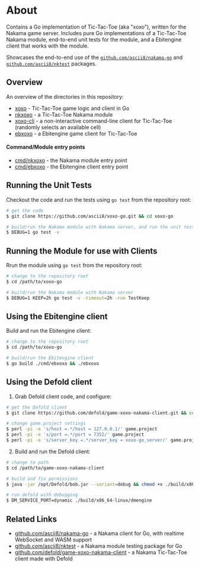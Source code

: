 # About

Contains a Go implementation of Tic-Tac-Toe (aka "xoxo"), written for the
Nakama game server. Includes pure Go implementations of a Tic-Tac-Toe Nakama
module, end-to-end unit tests for the module, and a Ebitengine client that
works with the module.

Showcases the end-to-end use of the
[`github.com/ascii8/nakama-go`](https://github.com/ascii8/nakama-go) and
[`github.com/ascii8/nktest`](https://github.com/ascii8/nktest) packages.

## Overview

An overview of the directories in this repository:

* [xoxo](/xoxo) - Tic-Tac-Toe game logic and client in Go
* [nkxoxo](/nkxoxo) - a Tic-Tac-Toe Nakama module
* [xoxo-cli](/cmd/xoxo-cli) - a non-interactive command-line client for Tic-Tac-Toe (randomly selects an available cell)
* [ebxoxo](/ebxoxo) - a Ebitengine game client for Tic-Tac-Toe

#### Command/Module entry points

* [cmd/nkxoxo](/cmd/nkxoxo) - the Nakama module entry point
* [cmd/ebxoxo](/cmd/ebxoxo) - the Ebitengine client entry point

## Running the Unit Tests

Checkout the code and run the tests using `go test` from the repository root:

```sh
# get the code
$ git clone https://github.com/ascii8/xoxo-go.git && cd xoxo-go

# build/run the Nakama module with Nakama server, and run the unit tests
$ DEBUG=1 go test -v
```

## Running the Module for use with Clients

Rrun the module using `go test` from the repository root:

```sh
# change to the repository root
$ cd /path/to/xoxo-go

# build/run the Nakama module with Nakama server
$ DEBUG=1 KEEP=2h go test -v -timeout=2h -run TestKeep
```

## Using the Ebitengine client

Build and run the Ebitengine client:

```sh
# change to the repository root
$ cd /path/to/xoxo-go

# build/run the Ebitengine client
$ go build ./cmd/ebxoxo && ./ebxoxo
```

## Using the Defold client

1. Grab Defold client code, and configure:

```sh
# get the Defold client
$ git clone https://github.com/defold/game-xoxo-nakama-client.git && cd game-xoxo-nakama-client

# change game.project settings
$ perl -pi -e 's/host =.*/host = 127.0.0.1/' game.project
$ perl -pi -e 's/port =.*/port = 7352/' game.project
$ perl -pi -e 's/server_key =.*/server_key = xoxo-go_server/' game.project
```

2. Build and run the Defold client:

```sh
# change to path
$ cd /path/to/game-xoxo-nakama-client

# build and fix permissions
$ java -jar /opt/Defold/bob.jar --variant=debug && chmod +x ./build/x86_64-linux/dmengine

# run defold with debugging
$ DM_SERVICE_PORT=dynamic ./build/x86_64-linux/dmengine
```

## Related Links

* [github.com/ascii8/nakama-go](https://github.com/ascii8/nakama-go) - a Nakama client for Go, with realtime WebSocket and WASM support
* [github.com/ascii8/nktest](https://github.com/ascii8/nktest) - a Nakama module testing package for Go
* [github.com/defold/game-xoxo-nakama-client](https://github.com/defold/game-xoxo-nakama-client.git) - a Nakama Tic-Tac-Toe client made with Defold
